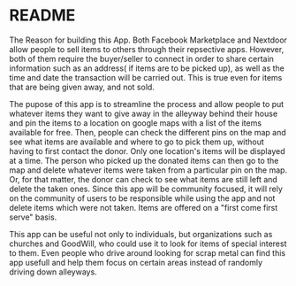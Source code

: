 # README

The Reason for building this App. 
Both Facebook Marketplace and Nextdoor allow people to sell items to others through their repsective apps.  However, both of them require the buyer/seller to connect in order to share certain information such as an address( if items are to be picked up), as well as the time and date the transaction will be carried out.  This is true even for items that are being given away, and not sold.  

The pupose of this app is to streamline the process and allow people to put whatever items they want to give away in the alleyway behind their house and pin the items to a location on google maps with a list of the items available for free.  Then, people can check the different pins on the map and see what items are available and where to go to pick them up, without having to first contact the donor.  Only one location's items will be displayed at a time. The person who picked up the donated items can then go to the map and delete whatever items were taken from a particular pin on the map.  Or, for that matter, the donor can check to see what items are still left and delete the taken ones.   Since this app will be community focused, it will rely on the community of users to be responsible while using the app and not delete items which were not taken.  Items are offered on a "first come first serve" basis.  

This app can be useful not only to individuals, but organizations such as churches and GoodWill, who could use it to look for items of special interest to them.  Even people who drive around looking for scrap metal can find this app usefull and help them focus on certain areas instead of randomly driving down alleyways.  

